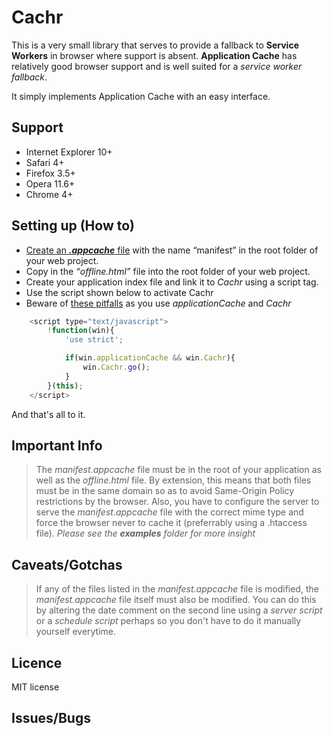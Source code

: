 # Cachr

This is a very small library that serves to provide a fallback to **Service Workers** in browser where support is absent. **Application Cache** has relatively good browser support and is well suited for a _service worker fallback_.

It simply implements Application Cache with an easy interface.

## Support
- Internet Explorer 10+
- Safari 4+
- Firefox 3.5+
- Opera 11.6+
- Chrome 4+

## Setting up (How to)

- [Create an <b><i>.appcache</i></b> file](https://www.sitepoint.com/creating-offline-html5-apps-with-appcache/) with the name <q>manifest</q> in the root folder of your web project.
- Copy in the <i><q>offline.html</q></i> file into the root folder of your web project.
- Create your application index file and link it to _Cachr_ using a script tag.
- Use the script shown below to activate Cachr
- Beware of [these pitfalls](https://www.sitepoint.com/common-pitfalls-avoid-using-html5-application-cache/) as you use _applicationCache_ and _Cachr_

```js
	<script type="text/javascript">
		!function(win){
			'use strict';

			if(win.applicationCache && win.Cachr){
				win.Cachr.go();
			}
		}(this);
	</script>
```

And that's all to it.

## Important Info

>The _manifest.appcache_ file must be in the root of your application as well as the _offline.html_ file. By extension, this means that both files must be in the same domain so as to avoid Same-Origin Policy restrictions by the browser. Also, you have to configure the server to serve the _manifest.appcache_ file with the correct mime type and force the browser never to cache it (preferrably using a .htaccess file). _Please see the <b>examples</b> folder for more insight_

## Caveats/Gotchas

>If any of the files listed in the _manifest.appcache_ file is modified, the _manifest.appcache_ file itself must also be modified. You can do this by altering the date comment on the second line using a _server script_ or a _schedule script_ perhaps so you don't have to do it manually yourself everytime.

## Licence

MIT license

## Issues/Bugs

